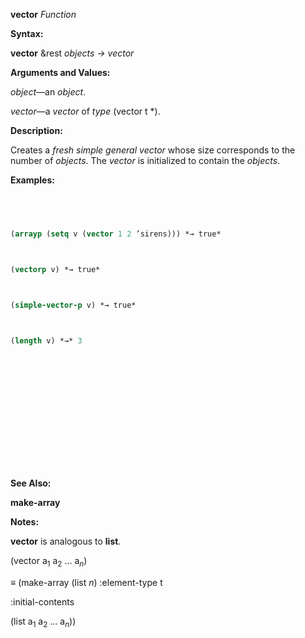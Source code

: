 **vector** *Function* 



**Syntax:** 



**vector** &rest *objects → vector* 



**Arguments and Values:** 



*object*—an *object*. 



*vector*—a *vector* of *type* (vector t \*). 



**Description:** 



Creates a *fresh simple general vector* whose size corresponds to the number of *objects*. The *vector* is initialized to contain the *objects*. 



**Examples:**
```lisp
 



(arrayp (setq v (vector 1 2 ’sirens))) *→ true* 



(vectorp v) *→ true* 



(simple-vector-p v) *→ true* 



(length v) *→* 3 







 



 




```
**See Also:** 



**make-array** 



**Notes:** 



**vector** is analogous to **list**. 



(vector a<sub>1</sub> a<sub>2</sub> ... a<i><sub>n</sub></i>) 



*≡* (make-array (list *n*) :element-type t 



:initial-contents 



(list a<sub>1</sub> a<sub>2</sub> ... a<i><sub>n</sub></i>)) 



